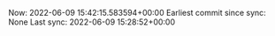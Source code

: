 Now: 2022-06-09 15:42:15.583594+00:00 Earliest commit since sync: None Last sync: 2022-06-09 15:28:52+00:00
